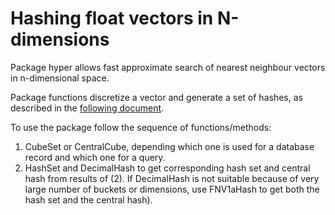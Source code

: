# Hashing float vectors in N-dimensions

Package hyper allows fast approximate search of nearest neighbour vectors in n-dimensional space.

Package functions discretize a vector and generate a set of hashes, as described in the [following document](https://vitali-fedulov.github.io/algorithm-for-hashing-high-dimensional-float-vectors.html).

To use the package follow the sequence of functions/methods:
1) CubeSet or CentralCube, depending which one is used for a database record and which one for a query.
2) HashSet and DecimalHash to get corresponding hash set and central hash from results of (2). If DecimalHash is not suitable because of very large number of buckets or dimensions, use FNV1aHash to get both the hash set and the central hash).
